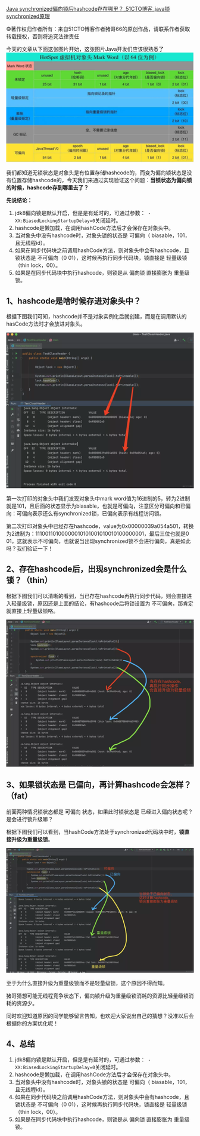 [Java synchronized偏向锁后hashcode存在哪里？\_51CTO博客\_java锁synchronized原理](https://blog.51cto.com/u_15303040/5252003)

©著作权归作者所有：来自51CTO博客作者猪哥66的原创作品，请联系作者获取转载授权，否则将追究法律责任

今天的文章从下面这张图片开始，这张图片Java开发们应该很熟悉了![Java synchronized偏向锁后hashcode存在哪里？_java](Java%20synchronized%E5%81%8F%E5%90%91%E9%94%81%E5%90%8Ehashcode%E5%AD%98%E5%9C%A8%E5%93%AA%E9%87%8C.assets/resize,m_fixed,w_1184.webp "在这里插入图片描述")

我们都知道无锁状态是对象头是有位置存储hashcode的，而变为偏向锁状态是没有位置存储hashcode的，今天我们来通过实现验证这个问题：**当锁状态为偏向锁的时候，hashcode存到哪里去了？**

**先说结论：**

1.  jdk8偏向锁是默认开启，但是是有延时的，可通过参数：` -XX:BiasedLockingStartupDelay=0`关闭延时。
2.  hashcode是懒加载，在调用hashCode方法后才会保存在对象头中。
3.  当对象头中没有hashcode时，对象头锁的状态是 可偏向（ biasable，101，且无线程id）。
4.  如果在同步代码块之前调用hashCode方法，则对象头中会有hashcode，且锁状态是 不可偏向（0 01），这时候再执行同步代码块，锁直接是 轻量级锁（thin lock，00）。
5.  如果是在同步代码块中执行hashcode，则锁是从 偏向锁 直接膨胀为 重量级锁。

## 1、hashcode是啥时候存进对象头中？

根据下图我们可知，hashcode并不是对象实例化后就创建，而是在调用默认的hasCode方法时才会放进对象头。

![Java synchronized偏向锁后hashcode存在哪里？_同步代码块_02](Java%20synchronized%E5%81%8F%E5%90%91%E9%94%81%E5%90%8Ehashcode%E5%AD%98%E5%9C%A8%E5%93%AA%E9%87%8C.assets/resize,m_fixed,w_1184-1677765701419-1.webp "在这里插入图片描述")

第一次打印的对象头中我们发现对象头中mark word值为16进制的5，转为2进制就是101，且后面的状态显示为biasable，也就是可偏向，注意区分可偏向和已偏向：可偏向表示还么有synchronized锁，已偏向表示有线程访问锁。

第二次打印对象头中已经存在hashcode，value为0x00000039a054a501，转换为2进制为：11100110100000010101001010010100000001，最后三位也就是0 01，这就表示不可偏向，也就说当出现synchronized锁不会进行偏向，真是如此吗？我们验证一下！

## 2、存在hashcode后，出现synchronized会是什么锁？（thin）

根据下图我们可以清晰的看到，当已存在hashcode再执行同步代码，则会直接进入轻量级锁，原因还是上面的结论，有hashcode后将锁设置为 不可偏向，那肯定就直接上轻量级锁咯。

![Java synchronized偏向锁后hashcode存在哪里？_面试_03](Java%20synchronized%E5%81%8F%E5%90%91%E9%94%81%E5%90%8Ehashcode%E5%AD%98%E5%9C%A8%E5%93%AA%E9%87%8C.assets/resize,m_fixed,w_1184-1677765701419-2.webp "在这里插入图片描述")

## 3、如果锁状态是 已偏向，再计算hashcode会怎样？（fat）

前面两种情况锁状态都是 可偏向 状态，如果此时锁状态是 已经进入偏向状态呢？是会进行锁升级嘛？

根据下图我们可以看到，当hashCode方法处于synchronized代码块中时，**锁直接升级为重量级锁**。

![Java synchronized偏向锁后hashcode存在哪里？_懒加载_04](Java%20synchronized%E5%81%8F%E5%90%91%E9%94%81%E5%90%8Ehashcode%E5%AD%98%E5%9C%A8%E5%93%AA%E9%87%8C.assets/resize,m_fixed,w_1184-1677765701419-3.webp "在这里插入图片描述")

至于为什么直接升级为重量级锁而不是轻量级锁，这个原因不得而知。

猪哥猜想可能无线程竞争状态下，偏向锁升级为重量级锁消耗的资源比轻量级锁消耗的资源少。

同时欢迎知道原因的同学能够留言告知，也欢迎大家说出自己的猜想？没准以后会根据你的方案优化呢！

## 4、总结

1.  jdk8偏向锁是默认开启，但是是有延时的，可通过参数：` -XX:BiasedLockingStartupDelay=0`关闭延时。
2.  hashcode是懒加载，在调用hashCode方法后才会保存在对象头中。
3.  当对象头中没有hashcode时，对象头锁的状态是 可偏向（ biasable，101，且无线程id）。
4.  如果在同步代码块之前调用hashCode方法，则对象头中会有hashcode，且锁状态是 不可偏向（0 01），这时候再执行同步代码块，锁直接是 轻量级锁（thin lock，00）。
5.  如果是在同步代码块中执行hashcode，则锁是从 偏向锁 直接膨胀为 重量级锁。
